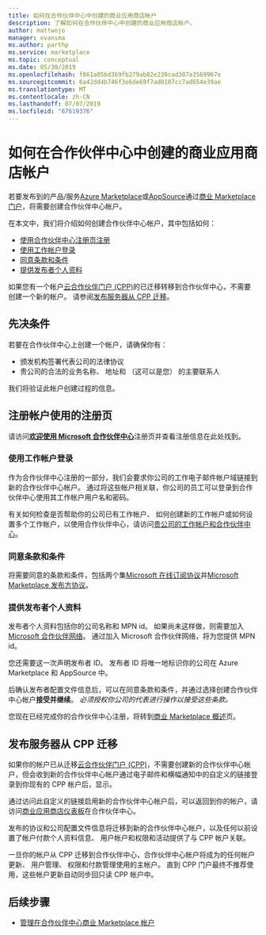 ```yaml
---
title: 如何在合作伙伴中心中创建的商业应用商店帐户
description: 了解如何在合作伙伴中心中创建的商业应用商店帐户。
author: mattwojo
manager: evansma
ms.author: parthp
ms.service: marketplace
ms.topic: conceptual
ms.date: 05/30/2019
ms.openlocfilehash: f861a05bd369fb279ab82e230cad307a3569967e
ms.sourcegitcommit: 6a42dd4b746f3e6de69f7ad0107cc7ad654e39ae
ms.translationtype: MT
ms.contentlocale: zh-CN
ms.lasthandoff: 07/07/2019
ms.locfileid: "67619376"
---
```

# <a name="how-to-create-a-commercial-marketplace-account-in-partner-center"></a>如何在合作伙伴中心中创建的商业应用商店帐户

若要发布到的产品/服务[Azure Marketplace](https://azuremarketplace.microsoft.com/)或[AppSource](https://appsource.microsoft.com/)通过[商业 Marketplace 门户](https://partner.microsoft.com/dashboard/commercial-marketplace/offers)，将需要创建合作伙伴中心帐户。  

在本文中，我们将介绍如何创建合作伙伴中心帐户，其中包括如何： 

- [使用合作伙伴中心注册页注册](#register-for-an-account-using-the-enrollment-page)
- [使用工作帐户登录](#sign-in-with-a-work-account)
- [同意条款和条件](#agree-to-terms-and-conditions) 
- [提供发布者个人资料](#provide-your-publisher-profile)

如果您有一个帐户[云合作伙伴门户 (CPP)](https://cloudpartner.azure.com)的已迁移转移到合作伙伴中心，不需要创建一个新的帐户。 请参阅[发布服务器从 CPP 迁移](#publishers-migrated-from-cpp)。 

## <a name="prerequisites"></a>先决条件

若要在合作伙伴中心上创建一个帐户，请确保你有：

- 颁发机构签署代表公司的法律协议
- 贵公司的合法的业务名称、 地址和 （这可以是您） 的主要联系人

我们将验证此帐户创建过程的信息。

## <a name="register-for-an-account-using-the-enrollment-page"></a>注册帐户使用的注册页 

请访问[**欢迎使用 Microsoft 合作伙伴中心**](https://partner.microsoft.com/dashboard/account/v3/enrollment/introduction/azureisv)注册页并查看注册信息在此处找到。

### <a name="sign-in-with-a-work-account"></a>使用工作帐户登录

作为合作伙伴中心注册的一部分，我们会要求你公司的工作电子邮件帐户域链接到新的合作伙伴中心帐户。 通过将这些帐户相关联，你公司的员工可以登录到合作伙伴中心使用其工作帐户用户名和密码。

有关如何检查是否帮助你的公司已有工作帐户、 如何创建新的工作帐户或如何设置多个工作帐户，以使用合作伙伴中心，请访问[贵公司的工作帐户和合作伙伴中心](./company-work-accounts.md)。 

### <a name="agree-to-terms-and-conditions"></a>同意条款和条件

将需要同意的条款和条件，包括两个集[Microsoft 在线订阅协议](https://go.microsoft.com/fwlink/?LinkId=870457)并[Microsoft Marketplace 发布方协议](https://go.microsoft.com/fwlink/?linkid=843476)。


### <a name="provide-your-publisher-profile"></a>提供发布者个人资料

发布者个人资料包括你的公司名称和 MPN id。 如果尚未这样做，则需要加入[Microsoft 合作伙伴网络](https://partner.microsoft.com/commercial)。 通过加入 Microsoft 合作伙伴网络，将为您提供 MPN id。 

您还需要这一次声明发布者 ID。 发布者 ID 将唯一地标识你的公司在 Azure Marketplace 和 AppSource 中。 

后确认发布者配置文件信息后，可以在同意条款和条件，并通过选择创建合作伙伴中心帐户**接受并继续**。 *必须授权你公司的代表进行操作以接受这些条款。*

您现在已经完成你的合作伙伴中心注册，将转到[商业 Marketplace 概述](./commercial-marketplace-overview.md)页。


## <a name="publishers-migrated-from-cpp"></a>发布服务器从 CPP 迁移

如果你的帐户已从迁移[云合作伙伴门户 (CPP)](https://cloudpartner.azure.com)，不需要创建新的合作伙伴中心帐户，但会收到新的合作伙伴中心帐户通过电子邮件和横幅通知中的自定义的链接登录到你现有的 CPP 帐户后，显示。

通过访问此自定义的链接启用新的合作伙伴中心帐户后，可以返回到你的帐户，请访问[商业应用商店仪表板](https://partner.microsoft.com/dashboard/commercial-marketplace/)在合作伙伴中心。

发布的协议和公司配置文件信息将迁移到新的合作伙伴中心帐户，以及任何以前设置了帐户付款个人资料信息、 用户帐户和权限和活动提供了与 CPP 帐户关联。 

一旦你的帐户从 CPP 迁移到合作伙伴中心，合作伙伴中心帐户将成为的任何帐户更新、 用户管理、 权限和付款管理使用的主帐户。 直到 CPP 门户最终不推荐使用，这些帐户更新自动同步回只读 CPP 帐户中。 

## <a name="next-steps"></a>后续步骤

- [管理在合作伙伴中心商业 Marketplace 帐户](./manage-account.md) 

